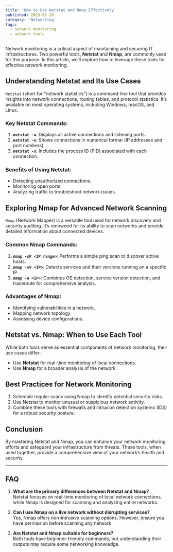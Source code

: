 ```yaml
---
title: 'How to Use Netstat and Nmap Effectively'
published: 2025-01-20
category: 'Networking'
tags:
  - network monitoring
  - network tools
---
```


Network monitoring is a critical aspect of maintaining and securing IT infrastructures. Two powerful tools, **Netstat** and **Nmap**, are commonly used for this purpose. In this article, we’ll explore how to leverage these tools for effective network monitoring.

## Understanding Netstat and Its Use Cases

`Netstat` (short for "network statistics") is a command-line tool that provides insights into network connections, routing tables, and protocol statistics. It’s available on most operating systems, including Windows, macOS, and Linux.

### Key Netstat Commands:
1. **`netstat -a`**: Displays all active connections and listening ports.
2. **`netstat -n`**: Shows connections in numerical format (IP addresses and port numbers).
3. **`netstat -o`**: Includes the process ID (PID) associated with each connection.

### Benefits of Using Netstat:
- Detecting unauthorized connections.
- Monitoring open ports.
- Analyzing traffic to troubleshoot network issues.

## Exploring Nmap for Advanced Network Scanning

`Nmap` (Network Mapper) is a versatile tool used for network discovery and security auditing. It’s renowned for its ability to scan networks and provide detailed information about connected devices.

### Common Nmap Commands:
1. **`nmap -sP <IP range>`**: Performs a simple ping scan to discover active hosts.
2. **`nmap -sV <IP>`**: Detects services and their versions running on a specific IP.
3. **`nmap -A <IP>`**: Combines OS detection, service version detection, and traceroute for comprehensive analysis.

### Advantages of Nmap:
- Identifying vulnerabilities in a network.
- Mapping network topology.
- Assessing device configurations.

## Netstat vs. Nmap: When to Use Each Tool
While both tools serve as essential components of network monitoring, their use cases differ:
- Use **Netstat** for real-time monitoring of local connections.
- Use **Nmap** for a broader analysis of the network.

## Best Practices for Network Monitoring
1. Schedule regular scans using Nmap to identify potential security risks.
2. Use Netstat to monitor unusual or suspicious network activity.
3. Combine these tools with firewalls and intrusion detection systems (IDS) for a robust security posture.

## Conclusion
By mastering Netstat and Nmap, you can enhance your network monitoring efforts and safeguard your infrastructure from threats. These tools, when used together, provide a comprehensive view of your network’s health and security.

---

## FAQ

1. **What are the primary differences between Netstat and Nmap?** <br>
Netstat focuses on real-time monitoring of local network connections, while Nmap is designed for scanning and analyzing entire networks.

2. **Can I use Nmap on a live network without disrupting services?** <br>
Yes, Nmap offers non-intrusive scanning options. However, ensure you have permission before scanning any network.

3. **Are Netstat and Nmap suitable for beginners?** <br>
Both tools have beginner-friendly commands, but understanding their outputs may require some networking knowledge.
